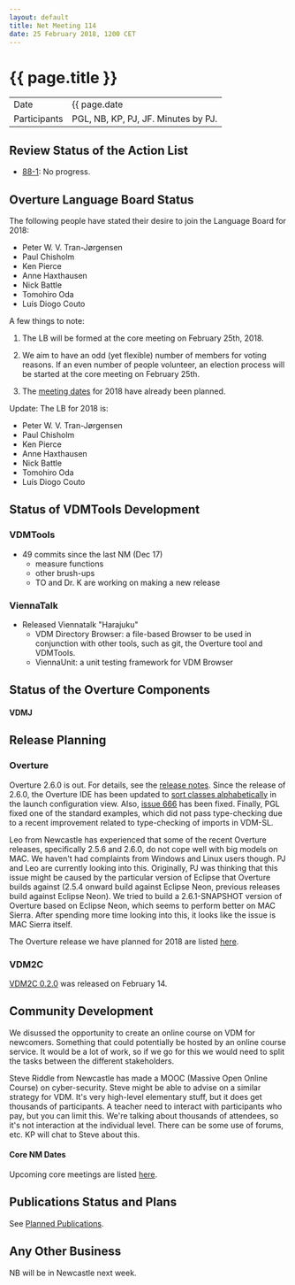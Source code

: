 ```yaml
---
layout: default
title: Net Meeting 114
date: 25 February 2018, 1200 CET
---
```


<script src="https://code.jquery.com/jquery-1.11.1.min.js">
</script>
<script src="/javascripts/edit.js"></script>
<script>setEditButonNm();</script>

# {{ page.title }}

|||
|---|---|
| Date | {{ page.date | date: "%-d %B %Y, %R %Z"}} |
| Participants | PGL, NB, KP, PJ, JF.  Minutes by PJ. |

## Review Status of the Action List

* [88-1](https://github.com/overturetool/overturetool.github.io/issues/18): No progress.

## Overture Language Board Status

The following people have stated their desire to join the Language Board for 2018:

* Peter W. V. Tran-Jørgensen
* Paul Chisholm
* Ken Pierce
* Anne Haxthausen
* Nick Battle
* Tomohiro Oda
* Luís Diogo Couto

A few things to note:

1. The LB will be formed at the core meeting on February 25th, 2018.

2. We aim to have an odd (yet flexible) number of members for voting reasons. If an even number of people volunteer, an election process will be started at the core meeting on February 25th.

3. The [meeting dates](https://github.com/overturetool/language/wiki/Language-Board-NetMeeting-Minutes#meeting-dates-for-2018) for 2018 have already been planned.

Update: The LB for 2018 is:

* Peter W. V. Tran-Jørgensen
* Paul Chisholm
* Ken Pierce
* Anne Haxthausen
* Nick Battle
* Tomohiro Oda
* Luís Diogo Couto

## Status of VDMTools Development
### VDMTools

* 49 commits since the last NM (Dec 17)
  - measure functions
  - other brush-ups
  - TO and Dr. K are working on making a new release

### ViennaTalk

* Released Viennatalk "Harajuku"
  - VDM Directory Browser: a file-based Browser to be used in conjunction with other tools, such as git, the Overture tool and VDMTools.
  - ViennaUnit: a unit testing framework for VDM Browser

##  Status of the Overture Components
#### VDMJ



##  Release Planning

### Overture

Overture 2.6.0 is out. For details, see the [release notes](https://github.com/overturetool/overture/releases/tag/Release%2F2.6.0).
 Since the release of 2.6.0, the Overture IDE has been updated to [sort classes alphabetically](https://github.com/overturetool/overture/issues/665) in the launch configuration view. Also, [issue 666](https://github.com/overturetool/overture/issues/666) has been fixed. Finally, PGL fixed one of the standard examples, which did not pass type-checking due to a recent improvement related to type-checking of imports in VDM-SL.
 
Leo from Newcastle has experienced that some of the recent Overture releases, specifically 2.5.6 and 2.6.0, do not cope well with big models on MAC. We haven't had complaints from Windows and Linux users though. PJ and Leo are currently looking into this. Originally, PJ was thinking that this issue might be caused by the particular version of Eclipse that Overture builds against (2.5.4 onward build against Eclipse Neon, previous releases build against Eclipse Neon). We tried to build a 2.6.1-SNAPSHOT version of Overture based on Eclipse Neon, which seems to perform better on MAC Sierra. After spending more time looking into this, it looks like the issue is MAC Sierra itself.

The Overture release we have planned for 2018 are listed [here](https://github.com/overturetool/overture/milestones).

### VDM2C

[VDM2C 0.2.0](https://github.com/overturetool/vdm2c/releases) was released on February 14.

##  Community Development

We disussed the opportunity to create an online course on VDM for newcomers. Something that could potentially be hosted by an online course service. It would be a lot of work, so if we go for this we would need to split the tasks between the different stakeholders.

Steve Riddle from Newcastle has made a MOOC (Massive Open Online Course) on cyber-security. Steve might be able to advise on a similar strategy for VDM. It's very high-level elementary stuff, but it does get thousands of participants. A teacher need to interact with participants who pay, but you can limit this. We're talking about thousands of attendees, so it's not interaction at the individual level. There can be some use of forums, etc. KP will chat to Steve about this.

#### Core NM Dates

Upcoming core meetings are listed [here](http://overturetool.org/netmeetings/).

##  Publications Status and Plans

See [Planned Publications](http://overturetool.org/publications/PlannedPublications.html).

##  Any Other Business

NB will be in Newcastle next week.


